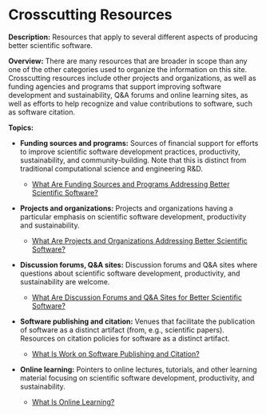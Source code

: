# Crosscutting Resources

**Description:**  Resources that apply to several different aspects of producing better scientific software.

**Overview:** There are many resources that are broader in scope than any one of the other categories used to organize the information on this site.  Crosscutting resources include other projects and organizations, as well as funding agencies and programs that support improving software development and sustainability, Q&A forums and online learning sites, as well as efforts to help recognize and value contributions to software, such as software citation.

**Topics:**

- **Funding sources and programs:**
Sources of financial support for efforts to improve scientific software development practices, productivity, sustainability, and community-building. Note that this is distinct from traditional computational science and engineering R&D.

    - [What Are Funding Sources and Programs Addressing Better Scientific Software?](Topics/WhatAreFundingSourcesAndProgramsAddressingBetterScientificSw.md)

- **Projects and organizations:**
Projects and organizations having a particular emphasis on scientific software development, productivity and sustainability.

    - [What Are Projects and Organizations Addressing Better Scientific Software?](Topics/WhatAreProjectsAndOrganizationsAddressingBetterScientificSw.md)

- **Discussion forums, Q&A sites:**
Discussion forums and Q&A sites where questions about scientific software development, productivity, and sustainability are welcome.

    - [What Are Discussion Forums and Q&A Sites for Better Scientific Software?](Topics/WhatAreDisussionForumsAndQASitesForBetterScientificSw.md)

- **Software publishing and citation:**
Venues that facilitate the publication of software as a distinct artifact (from, e.g., scientific papers). Resources on citation policies for software as a distinct artifact.

    - [What Is Work on Software Publishing and Citation?](Topics/WhatIsWorkOnSwPublishingAndCitation.md)

- **Online learning:**
Pointers to online lectures, tutorials, and other learning material focusing on scientific software development, productivity, and sustainability.

    - [What Is Online Learning?](Topics/WhatIsOnlineLearning.md)

<!---
Category order: 6
--->

